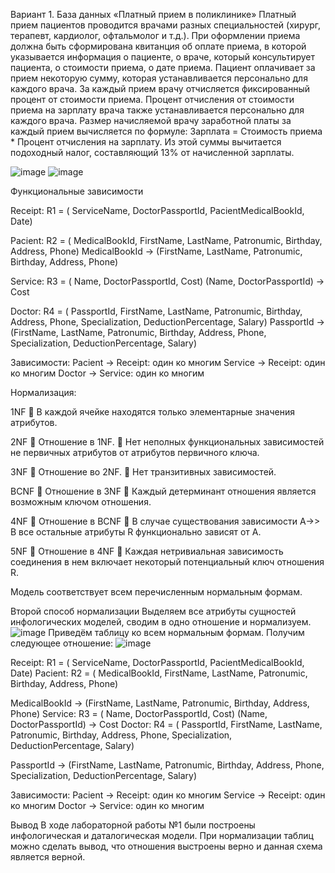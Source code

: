 Вариант 1. База данных «Платный прием в поликлинике»
Платный прием пациентов проводится врачами разных специальностей (хирург, терапевт, кардиолог, офтальмолог и т.д.). При оформлении приема должна быть сформирована квитанция об оплате приема, в которой указывается информация о пациенте, о враче, который консультирует пациента, о стоимости приема, о дате приема.
Пациент оплачивает за прием некоторую сумму, которая устанавливается персонально для каждого врача. За каждый прием врачу отчисляется фиксированный процент от стоимости приема. Процент отчисления от стоимости приема на зарплату врача также устанавливается персонально для каждого врача.
Размер начисляемой врачу заработной платы за каждый прием вычисляется по формуле:
Зарплата = Стоимость приема * Процент отчисления на зарплату.
Из этой суммы вычитается подоходный налог, составляющий 13% от начисленной зарплаты.

![image](https://github.com/QFolli/db_1/assets/88559269/42a3534e-0a2b-4157-aae7-48d7eaef719d)
![image](https://github.com/QFolli/db_1/assets/88559269/5401aa4a-3b9c-413e-968c-ce39a7c67f87)

Функциональные зависимости

Receipt: R1 = (  ServiceName,  DoctorPassportId,   PacientMedicalBookId,   Date)

Pacient: R2 = (  MedicalBookId, FirstName, LastName, Patronumic, Birthday, Address, Phone)
MedicalBookId → (FirstName, LastName, Patronumic, Birthday, Address, Phone)

Service: R3 = (  Name,   DoctorPassportId, Cost)
(Name, DoctorPassportId) → Cost

Doctor: R4 = ( PassportId, FirstName, LastName, Patronumic, Birthday, Address, Phone, Specialization, DeductionPercentage, Salary)
PassportId → (FirstName, LastName, Patronumic, Birthday, Address, Phone, Specialization, DeductionPercentage, Salary)

Зависимости:
Pacient → Receipt: один ко многим
Service → Receipt: один ко многим
Doctor → Service: один ко многим

Нормализация:

1NF
	В каждой ячейке находятся только элементарные значения атрибутов.

2NF
	Отношение в 1NF.
	Нет неполных функциональных зависимостей не первичных атрибутов от атрибутов первичного ключа.

3NF
	Отношение во 2NF.
	Нет транзитивных зависимостей.

BCNF
	Отношение в 3NF
	Каждый детерминант отношения является возможным ключом отношения.

4NF
	Отношение в BCNF
	В случае существования зависимости A->> B все остальные атрибуты R функционально зависят от A.

5NF
	Отношение в 4NF
	Каждая нетривиальная зависимость соединения в нем включает некоторый потенциальный ключ отношения R.

Модель соответствует всем перечисленным нормальным формам.

Второй способ нормализации
Выделяем все атрибуты сущностей инфологических моделей, сводим в одно отношение и нормализуем.
![image](https://github.com/QFolli/db_1/assets/88559269/7023806b-9d1f-4985-bf5c-48c9a4eca244)
Приведём таблицу ко всем нормальным формам. Получим следующее отношение:
![image](https://github.com/QFolli/db_1/assets/88559269/86280fca-7590-4243-a1e0-316394064061)

Receipt: R1 = (  ServiceName,   DoctorPassportId,   PacientMedicalBookId,  Date)
Pacient: R2 = (  MedicalBookId, FirstName, LastName, Patronumic, Birthday, Address, Phone)

MedicalBookId → (FirstName, LastName, Patronumic, Birthday, Address, Phone)
Service: R3 = (  Name,   DoctorPassportId, Cost)
(Name, DoctorPassportId) → Cost
Doctor: R4 = (  PassportId, FirstName, LastName, Patronumic, Birthday, Address, Phone, Specialization, DeductionPercentage, Salary)

PassportId → (FirstName, LastName, Patronumic, Birthday, Address, Phone, Specialization, DeductionPercentage, Salary)

Зависимости: 
Pacient → Receipt: один ко многим
Service → Receipt: один ко многим
Doctor → Service: один ко многим


Вывод
В ходе лабораторной работы №1 были построены инфологическая и даталогическая модели. При нормализации таблиц можно сделать вывод, что отношения выстроены верно и данная схема является верной.


